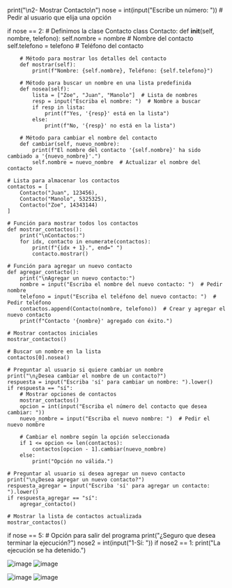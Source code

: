 
print("\n2- Mostrar Contacto\n")
nose = int(input("Escribe un número: "))  # Pedir al usuario que elija una opción

if nose == 2:
    # Definimos la clase Contacto
    class Contacto:
        def __init__(self, nombre, telefono):
            self.nombre = nombre  # Nombre del contacto
            self.telefono = telefono  # Teléfono del contacto

        # Método para mostrar los detalles del contacto
        def mostrar(self):
            print(f"Nombre: {self.nombre}, Teléfono: {self.telefono}")

        # Método para buscar un nombre en una lista predefinida
        def nosea(self):
            lista = ["Zoe", "Juan", "Manolo"]  # Lista de nombres
            resp = input("Escriba el nombre: ")  # Nombre a buscar
            if resp in lista:
                print(f"Yes, '{resp}' está en la lista")
            else:
                print(f"No, '{resp}' no está en la lista")

        # Método para cambiar el nombre del contacto
        def cambiar(self, nuevo_nombre):
            print(f"El nombre del contacto '{self.nombre}' ha sido cambiado a '{nuevo_nombre}'.")
            self.nombre = nuevo_nombre  # Actualizar el nombre del contacto

    # Lista para almacenar los contactos
    contactos = [
        Contacto("Juan", 123456),
        Contacto("Manolo", 5325325),
        Contacto("Zoe", 14343144)
    ]

    # Función para mostrar todos los contactos
    def mostrar_contactos():
        print("\nContactos:")
        for idx, contacto in enumerate(contactos):
            print(f"{idx + 1}.", end=" ")
            contacto.mostrar()

    # Función para agregar un nuevo contacto
    def agregar_contacto():
        print("\nAgregar un nuevo contacto:")
        nombre = input("Escriba el nombre del nuevo contacto: ")  # Pedir nombre
        telefono = input("Escriba el teléfono del nuevo contacto: ")  # Pedir teléfono
        contactos.append(Contacto(nombre, telefono))  # Crear y agregar el nuevo contacto
        print(f"Contacto '{nombre}' agregado con éxito.")

    # Mostrar contactos iniciales
    mostrar_contactos()

    # Buscar un nombre en la lista
    contactos[0].nosea()

    # Preguntar al usuario si quiere cambiar un nombre
    print("\n¿Desea cambiar el nombre de un contacto?")
    respuesta = input("Escriba 'sí' para cambiar un nombre: ").lower()
    if respuesta == "sí":
        # Mostrar opciones de contactos
        mostrar_contactos()
        opcion = int(input("Escriba el número del contacto que desea cambiar: "))
        nuevo_nombre = input("Escriba el nuevo nombre: ")  # Pedir el nuevo nombre

        # Cambiar el nombre según la opción seleccionada
        if 1 <= opcion <= len(contactos):
            contactos[opcion - 1].cambiar(nuevo_nombre)
        else:
            print("Opción no válida.")

    # Preguntar al usuario si desea agregar un nuevo contacto
    print("\n¿Desea agregar un nuevo contacto?")
    respuesta_agregar = input("Escriba 'sí' para agregar un contacto: ").lower()
    if respuesta_agregar == "sí":
        agregar_contacto()

    # Mostrar la lista de contactos actualizada
    mostrar_contactos()

if nose == 5:
    # Opción para salir del programa
    print("¿Seguro que desea terminar la ejecución?")
    nose2 = int(input("1-Sí: "))
    if nose2 == 1:
        print("La ejecución se ha detenido.")

![image](https://github.com/user-attachments/assets/2cacf7a5-5c3a-4c54-be5d-5e52794da4ff)
![image](https://github.com/user-attachments/assets/2a54dafc-81b2-432b-a083-7ea621196759)

![image](https://github.com/user-attachments/assets/b236b357-8042-4758-b630-83bc7e7a0e5d)
![image](https://github.com/user-attachments/assets/33688ceb-ff81-4503-b342-d8e01d72c30f)


